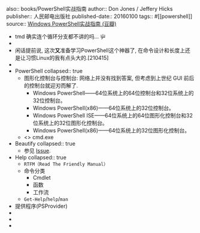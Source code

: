 also:: books/PowerShell实战指南
author:: Don Jones / Jeffery Hicks
publisher:: 人民邮电出版社
published-date:: 20160100
tags:: #[[powershell]]
source:: [Windows PowerShell实战指南 (豆瓣)](https://book.douban.com/subject/26833248/)

- tmd 确实连个循环分支都不讲的吗... 屮
-
- 闲话提前说, 这次**又**准备学习PowerShell这个神器了, 在命令设计和长度上还是让习惯Linux的我有点头大的.[210415]
-
- PowerShell
  collapsed:: true
  - 图形化控制台与控制台: 网络上并没有找到答案, 但考虑到上世纪 GUI 前后的控制台就迎刃而解了.
    - Windows PowerShell——64位系统上的64位控制台和32位系统上的32位控制台。
    - Windows PowerShell(x86)——64位系统上的32位控制台。
    - Windows PowerShell ISE——64位系统上的64位图形化控制台和32位系统上的32位图形化控制台。
    - Windows PowerShell(x86)——64位系统上的32位图形化控制台。
  - <> cmd.exe
- Beautify
  collapsed:: true
  - 参见 [Issue](https://github.com/bGZoCg/bgzocg.github.io/issues/13#issue-867793661).
- Help
  collapsed:: true
  - `RTFM（Read The Friendly Manual）`
  - 命令分类
    - Cmdlet
    - 函数
    - 工作流
  - `Get-Help`/`help`/`man`
- 提供程序(PSProvider)
-
-
-